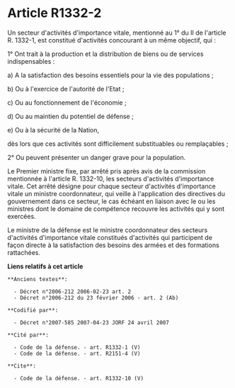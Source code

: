 # Article R1332-2

Un secteur d'activités d'importance vitale, mentionné au 1° du II de l'article R. 1332-1, est constitué d'activités
concourant à un même objectif, qui : 

1° Ont trait à la production et la distribution de biens ou de services indispensables : 

a) A la satisfaction des besoins essentiels pour la vie des populations ; 

b) Ou à l'exercice de l'autorité de l'Etat ; 

c) Ou au fonctionnement de l'économie ; 

d) Ou au maintien du potentiel de défense ; 

e) Ou à la sécurité de la Nation, 

dès lors que ces activités sont difficilement substituables ou remplaçables ; 

2° Ou peuvent présenter un danger grave pour la population. 

Le Premier ministre fixe, par arrêté pris après avis de la commission mentionnée à l'article R. 1332-10, les secteurs
d'activités d'importance vitale. Cet arrêté désigne pour chaque secteur d'activités d'importance vitale un ministre
coordonnateur, qui veille à l'application des directives du gouvernement dans ce secteur, le cas échéant en liaison avec le
ou les ministres dont le domaine de compétence recouvre les activités qui y sont exercées. 

Le ministre de la défense est le ministre coordonnateur des secteurs d'activités d'importance vitale constitués d'activités
qui participent de façon directe à la satisfaction des besoins des armées et des formations rattachées.

**Liens relatifs à cet article**

	**Anciens textes**:

	  - Décret n°2006-212 2006-02-23 art. 2
	  - Décret n°2006-212 du 23 février 2006 - art. 2 (Ab)

	**Codifié par**:

	  - Décret n°2007-585 2007-04-23 JORF 24 avril 2007

	**Cité par**:

	  - Code de la défense. - art. R1332-1 (V)
	  - Code de la défense. - art. R2151-4 (V)

	**Cite**:

	  - Code de la défense. - art. R1332-10 (V)
